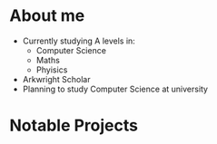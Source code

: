 # About me 

- Currently studying A levels in:
  - Computer Science
  - Maths
  - Phyisics
- Arkwright Scholar
- Planning to study Computer Science at university

# Notable Projects
